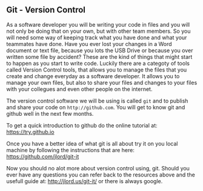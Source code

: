 ## Git - Version Control

As a software developer you will be writing your code in files and you will not only be doing that on your own, 
but with other team members. So you will need some way of keeping track what you have done and what your teammates 
have done. Have you ever lost your changes in a Word document or text file, because you lots the USB Drive or 
because you over written some file by accident? These are the kind of things that might start to happen as you start 
to write code. Luckily there are a categoty of tools called Version Control tools, that allows you to manage 
the files that you create and change everyday as a software developer. 
It allows you to manage your own files, but also to share your files and changes to your files with your 
collegues and even other people on the internet.

The version control software we will be using is called ```git``` and to publish and share your 
code on ```http://github.com```. You will get to know git and github well in the next few months.

To get a quick introduction to github do the online tutorial at: https://try.github.io

Once you have a better idea of what git is all about try it on you local machine by following the instructions 
that are here: https://github.com/jlord/git-it

Now you should no alot more about version control using, git. Should you ever have any questions you can 
refer back to the resources above and the usefull guide at: http://jlord.us/git-it/ or there is always google.
